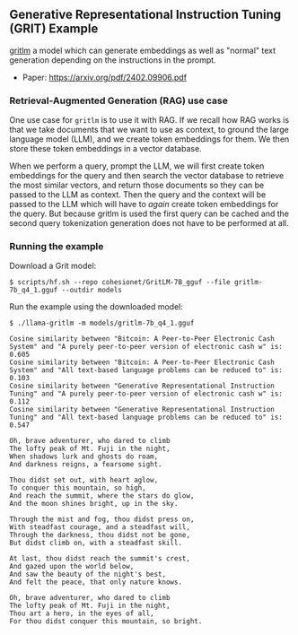 ## Generative Representational Instruction Tuning (GRIT) Example
[gritlm] a model which can generate embeddings as well as "normal" text
generation depending on the instructions in the prompt.

* Paper: https://arxiv.org/pdf/2402.09906.pdf

### Retrieval-Augmented Generation (RAG) use case
One use case for `gritlm` is to use it with RAG. If we recall how RAG works is
that we take documents that we want to use as context, to ground the large
language model (LLM), and we create token embeddings for them. We then store
these token embeddings in a vector database.

When we perform a query, prompt the LLM, we will first create token embeddings
for the query and then search the vector database to retrieve the most
similar vectors, and return those documents so they can be passed to the LLM as
context. Then the query and the context will be passed to the LLM which will
have to _again_ create token embeddings for the query. But because gritlm is used
the first query can be cached and the second query tokenization generation does
not have to be performed at all.

### Running the example
Download a Grit model:
```console
$ scripts/hf.sh --repo cohesionet/GritLM-7B_gguf --file gritlm-7b_q4_1.gguf --outdir models
```

Run the example using the downloaded model:
```console
$ ./llama-gritlm -m models/gritlm-7b_q4_1.gguf

Cosine similarity between "Bitcoin: A Peer-to-Peer Electronic Cash System" and "A purely peer-to-peer version of electronic cash w" is: 0.605
Cosine similarity between "Bitcoin: A Peer-to-Peer Electronic Cash System" and "All text-based language problems can be reduced to" is: 0.103
Cosine similarity between "Generative Representational Instruction Tuning" and "A purely peer-to-peer version of electronic cash w" is: 0.112
Cosine similarity between "Generative Representational Instruction Tuning" and "All text-based language problems can be reduced to" is: 0.547

Oh, brave adventurer, who dared to climb
The lofty peak of Mt. Fuji in the night,
When shadows lurk and ghosts do roam,
And darkness reigns, a fearsome sight.

Thou didst set out, with heart aglow,
To conquer this mountain, so high,
And reach the summit, where the stars do glow,
And the moon shines bright, up in the sky.

Through the mist and fog, thou didst press on,
With steadfast courage, and a steadfast will,
Through the darkness, thou didst not be gone,
But didst climb on, with a steadfast skill.

At last, thou didst reach the summit's crest,
And gazed upon the world below,
And saw the beauty of the night's best,
And felt the peace, that only nature knows.

Oh, brave adventurer, who dared to climb
The lofty peak of Mt. Fuji in the night,
Thou art a hero, in the eyes of all,
For thou didst conquer this mountain, so bright.
```

[gritlm]: https://github.com/ContextualAI/gritlm
